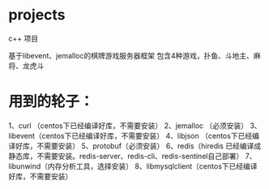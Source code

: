 # projects
c++ 项目

基于libevent、jemalloc的棋牌游戏服务器框架
包含4种游戏，扑鱼、斗地主、麻将、龙虎斗

# 用到的轮子：
1、curl （centos下已经编译好库，不需要安装）
2、jemalloc （必须安装）
3、libevent（centos下已经编译好库，不需要安装）
4、libjson （centos下已经编译好库，不需要安装）
5、protobuf（必须安装）
6、redis（hiredis 已经编译成静态库，不需要安装。redis-server、redis-cli、redis-sentinel自己部署）
7、libunwind（内存分析工具，选择安装）
8、libmysqlclient（centos下已经编译好库，不需要安装）
